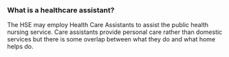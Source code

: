 ###  **What is a healthcare assistant?**

The HSE may employ Health Care Assistants to assist the public health nursing
service. Care assistants provide personal care rather than domestic services
but there is some overlap between what they do and what home helps do.
